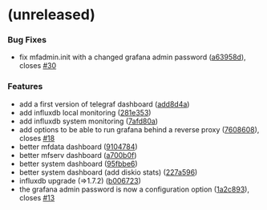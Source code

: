 <a name=""></a>
# (unreleased)


### Bug Fixes

* fix mfadmin.init with a changed grafana admin password ([a63958d](https://github.com/metwork-framework/mfadmin/commit/a63958d)), closes [#30](https://github.com/metwork-framework/mfadmin/issues/30)


### Features

* add a first version of telegraf dashboard ([add8d4a](https://github.com/metwork-framework/mfadmin/commit/add8d4a))
* add influxdb local monitoring ([281e353](https://github.com/metwork-framework/mfadmin/commit/281e353))
* add influxdb system monitoring ([7afd80a](https://github.com/metwork-framework/mfadmin/commit/7afd80a))
* add options to be able to run grafana behind a reverse proxy ([7608608](https://github.com/metwork-framework/mfadmin/commit/7608608)), closes [#18](https://github.com/metwork-framework/mfadmin/issues/18)
* better mfdata dashboard ([9104784](https://github.com/metwork-framework/mfadmin/commit/9104784))
* better mfserv dashboard ([a700b0f](https://github.com/metwork-framework/mfadmin/commit/a700b0f))
* better system dashboard ([95fbbe6](https://github.com/metwork-framework/mfadmin/commit/95fbbe6))
* better system dashboard (add diskio stats) ([227a596](https://github.com/metwork-framework/mfadmin/commit/227a596))
* influxdb upgrade (=>1.7.2) ([b006723](https://github.com/metwork-framework/mfadmin/commit/b006723))
* the grafana admin password is now a configuration option ([1a2c893](https://github.com/metwork-framework/mfadmin/commit/1a2c893)), closes [#13](https://github.com/metwork-framework/mfadmin/issues/13)



